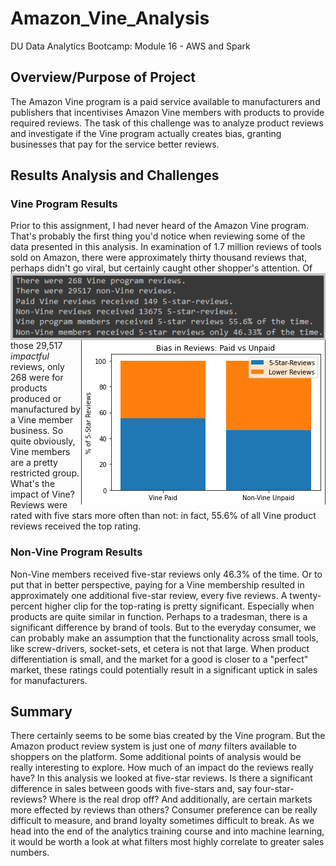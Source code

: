 # Amazon_Vine_Analysis
DU Data Analytics Bootcamp: Module 16 - AWS and Spark

## Overview/Purpose of Project
The Amazon Vine program is a paid service available to manufacturers and publishers that incentivises Amazon Vine members with products to provide required reviews. The task of this challenge was to analyze product reviews and investigate if the Vine program actually creates bias, granting businesses that pay for the service better reviews.

## Results Analysis and Challenges

### Vine Program Results
<div>
  <p>Prior to this assignment, I had never heard of the Amazon Vine program. That's probably the first thing you'd notice when reviewing some of the data presented in this analysis. In examination of 1.7 million reviews of tools sold on Amazon, there were approximately thirty thousand reviews that, perhaps didn't go viral, but certainly caught other shopper's attention. <img src="https://github.com/cb19weber/Amazon_Vine_Analysis/blob/main/images/analysis_stats.png" align="left">
  <img src="https://github.com/cb19weber/Amazon_Vine_Analysis/blob/main/images/stacked_bar_chart.png" align="right">
  Of those 29,517 <i>impactful</i> reviews, only 268 were for products produced or manufactured by a Vine member business. So quite obviously, Vine members are a pretty restricted group. What's the impact of Vine?  Reviews were rated with five stars more often than not: in fact, 55.6% of all Vine product reviews received the top rating.</p>
<div>

### Non-Vine Program Results
<div>
  <p>Non-Vine members received five-star reviews only 46.3% of the time. Or to put that in better perspective, paying for a Vine membership resulted in approximately one additional five-star review, every five reviews. A twenty-percent higher clip for the top-rating is pretty significant. Especially when products are quite similar in function. Perhaps to a tradesman, there is a significant difference by brand of tools. But to the everyday consumer, we can probably make an assumption that the functionality across small tools, like screw-drivers, socket-sets, et cetera is not that large. When product differentiation is small, and the market for a good is closer to a "perfect" market, these ratings could potentially result in a significant uptick in sales for manufacturers.</p>
</div>

## Summary
<p>There certainly seems to be some bias created by the Vine program. But the Amazon product review system is just one of <i>many</i> filters available to shoppers on the platform. Some additional points of analysis would be really interesting to explore. How much of an impact do the reviews really have? In this analysis we looked at five-star reviews. Is there a significant difference in sales between goods with five-stars and, say four-star-reviews? Where is the real drop off? And additionally, are certain markets more effected by reviews than others? Consumer preference can be really difficult to measure, and brand loyalty sometimes difficult to break. As we head into the end of the analytics training course and into machine learning, it would be worth a look at what filters most highly correlate to greater sales numbers.</p>

